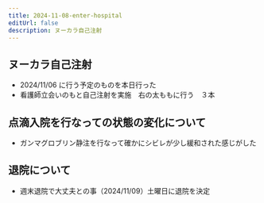 ```yaml
---
title: 2024-11-08-enter-hospital
editUrl: false
description: ヌーカラ自己注射
---
```


## ヌーカラ自己注射

* 2024/11/06 に行う予定のものを本日行った
* 看護師立会いのもと自己注射を実施　右の太ももに行う　３本

## 点滴入院を行なっての状態の変化について

* ガンマグロブリン静注を行なって確かにシビレが少し緩和された感じがした

## 退院について

* 週末退院で大丈夫との事（2024/11/09）土曜日に退院を決定
